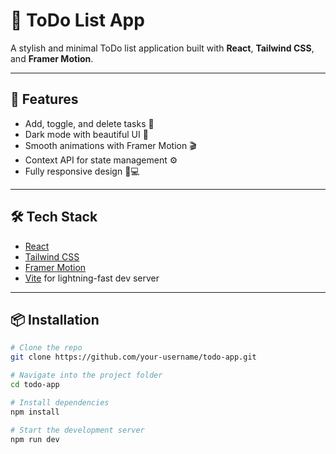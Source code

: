 # 📝 ToDo List App

A stylish and minimal ToDo list application built with **React**, **Tailwind CSS**, and **Framer Motion**.

---

## 🚀 Features

- Add, toggle, and delete tasks 🧠
- Dark mode with beautiful UI 🖤
- Smooth animations with Framer Motion 🎬
- Context API for state management ⚙️
- Fully responsive design 📱💻

---

## 🛠 Tech Stack

- [React](https://reactjs.org/)
- [Tailwind CSS](https://tailwindcss.com/)
- [Framer Motion](https://www.framer.com/motion/)
- [Vite](https://vitejs.dev/) for lightning-fast dev server

---

## 📦 Installation

```bash
# Clone the repo
git clone https://github.com/your-username/todo-app.git

# Navigate into the project folder
cd todo-app

# Install dependencies
npm install

# Start the development server
npm run dev
